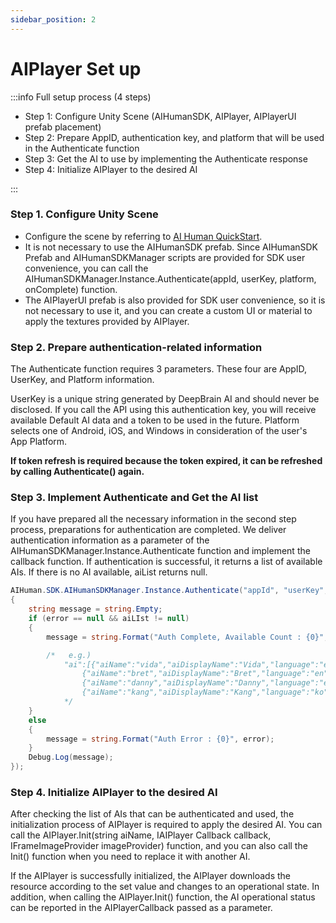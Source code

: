 ```yaml
---
sidebar_position: 2
---
```


# AIPlayer Set up

:::info Full setup process (4 steps)

- Step 1: Configure Unity Scene (AIHumanSDK, AIPlayer, AIPlayerUI prefab placement)
- Step 2: Prepare AppID, authentication key, and platform that will be used in the Authenticate function
- Step 3: Get the AI to use by implementing the Authenticate response
- Step 4: Initialize AIPlayer to the desired AI

:::

### Step 1. Configure Unity Scene

- Configure the scene by referring to [AI Human QuickStart](/aihuman/unity-sdk/sample-project/quick-start).
- It is not necessary to use the AIHumanSDK prefab. Since AIHumanSDK Prefab and AIHumanSDKManager scripts are provided for SDK user convenience, you can call the AIHumanSDKManager.Instance.Authenticate(appId, userKey, platform, onComplete) function.
- The AIPlayerUI prefab is also provided for SDK user convenience, so it is not necessary to use it, and you can create a custom UI or material to apply the textures provided by AIPlayer.

### Step 2. Prepare authentication-related information

The Authenticate function requires 3 parameters. These four are AppID, UserKey, and Platform information.

UserKey is a unique string generated by DeepBrain AI and should never be disclosed. If you call the API using this authentication key, you will receive available Default AI data and a token to be used in the future. Platform selects one of Android, iOS, and Windows in consideration of the user's App Platform.

**If token refresh is required because the token expired, it can be refreshed by calling Authenticate() again.**

### Step 3. Implement Authenticate and Get the AI list

If you have prepared all the necessary information in the second step process, preparations for authentication are completed. We deliver authentication information as a parameter of the AIHumanSDKManager.Instance.Authenticate function and implement the callback function. If authentication is successful, it returns a list of available AIs. If there is no AI available, aiList returns null.

```csharp
AIHuman.SDK.AIHumanSDKManager.Instance.Authenticate("appId", "userKey", Platform.Android, (aiLIst, error) =>
{
    string message = string.Empty;
    if (error == null && aiLIst != null)
    {      
        message = string.Format("Auth Complete, Available Count : {0}", aiLIst.ai.Length);

        /*   e.g.)           
            "ai":[{"aiName":"vida","aiDisplayName":"Vida","language":"en"},
                {"aiName":"bret","aiDisplayName":"Bret","language":"en"},
                {"aiName":"danny","aiDisplayName":"Danny","language":"en"},
                {"aiName":"kang","aiDisplayName":"Kang","language":"ko"}]
            */
    }
    else
    {
        message = string.Format("Auth Error : {0}", error);
    }
    Debug.Log(message);
});
```

### Step 4. Initialize AIPlayer to the desired AI

After checking the list of AIs that can be authenticated and used, the initialization process of AIPlayer is required to apply the desired AI. You can call the AIPlayer.Init(string aiName, IAIPlayer Callback callback, IFrameImageProvider imageProvider) function, and you can also call the Init() function when you need to replace it with another AI.

If the AIPlayer is successfully initialized, the AIPlayer downloads the resource according to the set value and changes to an operational state. In addition, when calling the AIPlayer.Init() function, the AI operational status can be reported in the AIPlayerCallback passed as a parameter.

